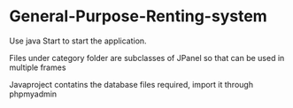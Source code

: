 # General-Purpose-Renting-system

Use java Start to start the application.

Files under category folder are subclasses of JPanel so that can be used in multiple frames

Javaproject contatins the database files required, import it through phpmyadmin
